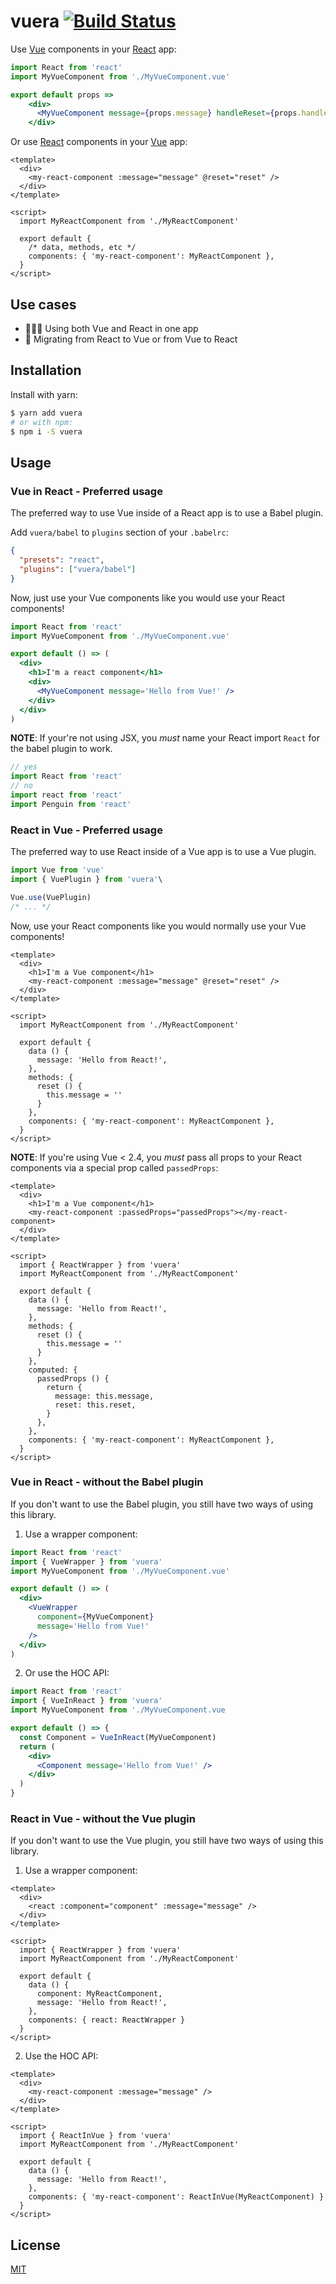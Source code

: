 # vuera [![Build Status](https://travis-ci.org/akxcv/vuera.svg?branch=master)](https://travis-ci.org/akxcv/vuera)

Use [Vue] components in your [React] app:
```jsx
import React from 'react'
import MyVueComponent from './MyVueComponent.vue'

export default props =>
    <div>
      <MyVueComponent message={props.message} handleReset={props.handleReset} />
    </div>
```

Or use [React] components in your [Vue] app:
```vue
<template>
  <div>
    <my-react-component :message="message" @reset="reset" />
  </div>
</template>

<script>
  import MyReactComponent from './MyReactComponent'

  export default {
    /* data, methods, etc */
    components: { 'my-react-component': MyReactComponent },
  }
</script>
```

## Use cases

- 👨‍👩‍👧 Using both Vue and React in one app
- 🏃 Migrating from React to Vue or from Vue to React

## Installation

Install with yarn:

```sh
$ yarn add vuera
# or with npm:
$ npm i -S vuera
```

## Usage

### Vue in React - Preferred usage

The preferred way to use Vue inside of a React app is to use a Babel plugin.

Add `vuera/babel` to `plugins` section of your `.babelrc`:
```json
{
  "presets": "react",
  "plugins": ["vuera/babel"]
}
```

Now, just use your Vue components like you would use your React components!

```jsx
import React from 'react'
import MyVueComponent from './MyVueComponent.vue'

export default () => (
  <div>
    <h1>I'm a react component</h1>
    <div>
      <MyVueComponent message='Hello from Vue!' />
    </div>
  </div>
)
```

**NOTE**: If your're not using JSX, you *must* name your React import `React` for the babel plugin
to work.

```js
// yes
import React from 'react'
// no
import react from 'react'
import Penguin from 'react'
```

### React in Vue - Preferred usage

The preferred way to use React inside of a Vue app is to use a Vue plugin.

```js
import Vue from 'vue'
import { VuePlugin } from 'vuera'\

Vue.use(VuePlugin)
/* ... */
```

Now, use your React components like you would normally use your Vue components!

```vue
<template>
  <div>
    <h1>I'm a Vue component</h1>
    <my-react-component :message="message" @reset="reset" />
  </div>
</template>

<script>
  import MyReactComponent from './MyReactComponent'

  export default {
    data () {
      message: 'Hello from React!',
    },
    methods: {
      reset () {
        this.message = ''
      }
    },
    components: { 'my-react-component': MyReactComponent },
  }
</script>
```

**NOTE**: If you're using Vue < 2.4, you *must* pass all props to your React components via a
special prop called `passedProps`:

```vue
<template>
  <div>
    <h1>I'm a Vue component</h1>
    <my-react-component :passedProps="passedProps"></my-react-component>
  </div>
</template>

<script>
  import { ReactWrapper } from 'vuera'
  import MyReactComponent from './MyReactComponent'

  export default {
    data () {
      message: 'Hello from React!',
    },
    methods: {
      reset () {
        this.message = ''
      }
    },
    computed: {
      passedProps () {
        return {
          message: this.message,
          reset: this.reset,
        }
      },
    },
    components: { 'my-react-component': MyReactComponent },
  }
</script>
```

### Vue in React - without the Babel plugin

If you don't want to use the Babel plugin, you still have two ways of using this library.

1. Use a wrapper component:

```jsx
import React from 'react'
import { VueWrapper } from 'vuera'
import MyVueComponent from './MyVueComponent.vue'

export default () => (
  <div>
    <VueWrapper
      component={MyVueComponent}
      message='Hello from Vue!'
    />
  </div>
)
```

2. Or use the HOC API:

```jsx
import React from 'react'
import { VueInReact } from 'vuera'
import MyVueComponent from './MyVueComponent.vue

export default () => {
  const Component = VueInReact(MyVueComponent)
  return (
    <div>
      <Component message='Hello from Vue!' />
    </div>
  )
}
```

### React in Vue - without the Vue plugin

If you don't want to use the Vue plugin, you still have two ways of using this library.

1. Use a wrapper component:

```vue
<template>
  <div>
    <react :component="component" :message="message" />
  </div>
</template>

<script>
  import { ReactWrapper } from 'vuera'
  import MyReactComponent from './MyReactComponent'

  export default {
    data () {
      component: MyReactComponent,
      message: 'Hello from React!',
    },
    components: { react: ReactWrapper }
  }
</script>
```

2. Use the HOC API:

```vue
<template>
  <div>
    <my-react-component :message="message" />
  </div>
</template>

<script>
  import { ReactInVue } from 'vuera'
  import MyReactComponent from './MyReactComponent'

  export default {
    data () {
      message: 'Hello from React!',
    },
    components: { 'my-react-component': ReactInVue(MyReactComponent) }
  }
</script>
```

## License

[MIT](http://opensource.org/licenses/MIT)

[react]: https://facebook.github.io/react
[vue]: https://vuejs.org
